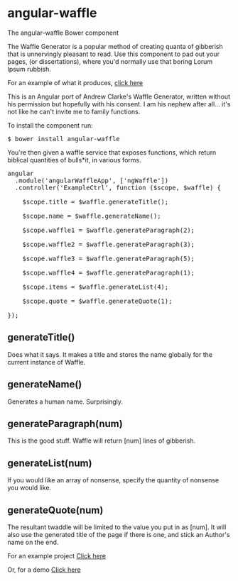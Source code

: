 # angular-waffle
The angular-waffle Bower component

The Waffle Generator is a popular method of creating quanta of gibberish that is unnervingly pleasant to read. Use this component to pad out your pages, (or dissertations), where you'd normally use that boring Lorum Ipsum rubbish.

For an example of what it produces, <a href="http://www.mml.co.uk/waffle.php" target="_blank">click here</a>

This is an Angular port of Andrew Clarke's Waffle Generator, written without his permission but hopefully with his consent. I am his nephew after all... it's not like he can't invite me to family functions.

To install the component run:
<pre>
$ bower install angular-waffle
</pre>

You're then given a waffle service that exposes functions, which return biblical quantities of bulls*it, in various forms.

<pre>
angular
  .module('angularWaffleApp', ['ngWaffle'])
  .controller('ExampleCtrl', function ($scope, $waffle) {

    $scope.title = $waffle.generateTitle();

    $scope.name = $waffle.generateName();

    $scope.waffle1 = $waffle.generateParagraph(2);

    $scope.waffle2 = $waffle.generateParagraph(3);

    $scope.waffle3 = $waffle.generateParagraph(5);

    $scope.waffle4 = $waffle.generateParagraph(1);

    $scope.items = $waffle.generateList(4);

    $scope.quote = $waffle.generateQuote(1);

});
</pre>



<h2>generateTitle()</h2>
<p>Does what it says. It makes a title and stores the name globally for the current instance of Waffle.</p>

<h2>generateName()</h2>
<p>Generates a human name. Surprisingly.</p>

<h2>generateParagraph(num)</h2>
<p>This is the good stuff. Waffle will return [num] lines of gibberish.</p>

<h2>generateList(num)</h2>
<p>If you would like an array of nonsense, specify the quantity of nonsense you would like.</p>

<h2>generateQuote(num)</h2>
<p>The resultant twaddle will be limited to the value you put in as [num]. It will also use the generated title of the page if there is one, and stick an Author's name on the end.</p>

For an example project <a href="https://github.com/Beclamide/angular-waffle-example">Click here</a>

Or, for a demo <a href="http://codepen.io/Beclamide/full/YPBJor">Click here</a>
